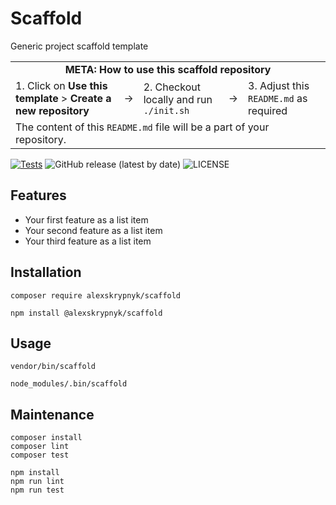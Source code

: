 # Scaffold

Generic project scaffold template

[//]: # (#;< META)

<table>
  <tr>
    <td colspan="5" align="center"><strong>META: How to use this scaffold repository</strong></td>
  </tr>
  <tr>
    <td>1. Click on <strong>Use this template</strong> > <strong>Create a new repository</strong></td>
    <td> → </td>
    <td>2. Checkout locally and run <code>./init.sh</code></td> 
    <td> → </td>
    <td>3. Adjust this <code>README.md</code> as required</td>
  </tr>
  <tr>
    <td colspan="5">The content of this <code>README.md</code> file will be a part of your repository.</td>
  </tr>
</table>

[//]: # (#;> META)

[![Tests](https://github.com/AlexSkrypnyk/scaffold/actions/workflows/tests.yml/badge.svg)](https://github.com/AlexSkrypnyk/scaffold/actions/workflows/tests.yml)
![GitHub release (latest by date)](https://img.shields.io/github/v/release/AlexSkrypnyk/scaffold)
![LICENSE](https://img.shields.io/github/license/AlexSkrypnyk/scaffold)

## Features

- Your first feature as a list item
- Your second feature as a list item
- Your third feature as a list item

## Installation
[//]: # (#;< COMPOSER)
    
    composer require alexskrypnyk/scaffold
    
[//]: # (#;> COMPOSER)
[//]: # (#;< NODEJS)
    
    npm install @alexskrypnyk/scaffold
    
[//]: # (#;> NODEJS)

## Usage
[//]: # (#;< COMPOSER)

    vendor/bin/scaffold
    
[//]: # (#;> COMPOSER)
[//]: # (#;< NODEJS)

    node_modules/.bin/scaffold
    
[//]: # (#;> NODEJS)

## Maintenance
[//]: # (#;< COMPOSER)

    composer install
    composer lint
    composer test
    
[//]: # (#;> COMPOSER)
[//]: # (#;< NODEJS)

    npm install
    npm run lint
    npm run test
    
[//]: # (#;> NODEJS)
